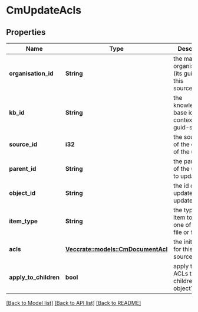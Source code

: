 # CmUpdateAcls

## Properties

Name | Type | Description | Notes
------------ | ------------- | ------------- | -------------
**organisation_id** | **String** | the main organisation (its guid id) for this source/crawler | 
**kb_id** | **String** | the knowledge-base id of this context item, a guid-string | 
**source_id** | **i32** | the source-id of the owner of the url | 
**parent_id** | **String** | the parent id of the update to update | 
**object_id** | **String** | the id of the update to update | 
**item_type** | **String** | the type of item to update, one of source, file or folder | 
**acls** | [**Vec<crate::models::CmDocumentAcl>**](CMDocumentAcl.md) | the initial ACLs for this source-folder. | 
**apply_to_children** | **bool** | apply these ACLs to any children of this object? | 

[[Back to Model list]](../README.md#documentation-for-models) [[Back to API list]](../README.md#documentation-for-api-endpoints) [[Back to README]](../README.md)


